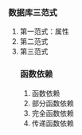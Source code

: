 ### 数据库三范式
1. 第一范式：属性
2. 第二范式
3. 第三范式
   ### 函数依赖
   1. 函数依赖
   2. 部分函数依赖
   3. 完全函数依赖
   4. 传递函数依赖
